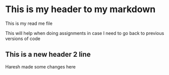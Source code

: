 # This is my header to my markdown

This is my read me file

This will help when doing assignments in case I need to go back to previous versions of code

## This is a new header 2 line

Haresh made some changes here
